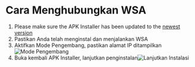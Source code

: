 # Cara Menghubungkan WSA
1. Please make sure the APK Installer has been updated to the [newest version](https://github.com/Paving-Base/APK-Installer/releases "APK Installer")
2. Pastikan Anda telah menginstal dan menjalankan WSA
3. Aktifkan Mode Pengembang, pastikan alamat IP ditampilkan![Mode Pengembang](https://raw.githubusercontent.com/Paving-Base/APK-Installer/screenshots/Documents/Tutorials/How%20To%20Connect%20WSA/Images/Snipaste_2021-10-22_14-57-56.png)
4. Buka kembali APK Installer, lanjutkan penginstalan![Lanjutkan Instalasi](https://raw.githubusercontent.com/Paving-Base/APK-Installer/screenshots/Documents/Tutorials/How%20To%20Connect%20WSA/Images/Snipaste_2021-10-22_15-10-06.png)
